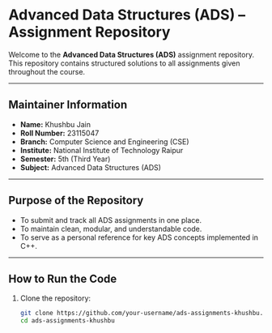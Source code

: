 # Advanced Data Structures (ADS) – Assignment Repository

Welcome to the **Advanced Data Structures (ADS)** assignment repository. This repository contains structured solutions to all assignments given throughout the course.

---

## Maintainer Information

- **Name:** Khushbu Jain  
- **Roll Number:** 23115047  
- **Branch:** Computer Science and Engineering (CSE)  
- **Institute:** National Institute of Technology Raipur 
- **Semester:** 5th (Third Year)  
- **Subject:** Advanced Data Structures (ADS)

---

## Purpose of the Repository

- To submit and track all ADS assignments in one place.
- To maintain clean, modular, and understandable code.
- To serve as a personal reference for key ADS concepts implemented in C++.

---


## How to Run the Code

1. Clone the repository:
   ```bash
   git clone https://github.com/your-username/ads-assignments-khushbu.git
   cd ads-assignments-khushbu
